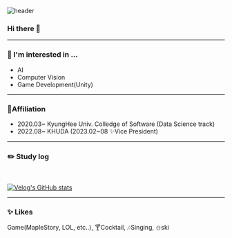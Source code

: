 ![header](https://capsule-render.vercel.app/api?type=cylinder&color=076271&text=JinHaJUN&fontSize=40&desc=welcome:\)&fontColor=FCE5CD&descAlignY=80)

### Hi there 👋
-----
### 🔭 I'm interested in ...
- AI
- Computer Vision
- Game Development(Unity)
  
-----
### 👯Affiliation
- 2020.03~ KyungHee Univ. Colledge of Software (Data Science track)
- 2022.08~ KHUDA (2023.02~08 ✨Vice President)

-----
  
### :pencil2: Study log
<br/>

[![Velog's GitHub stats](https://velog-readme-stats.vercel.app/api?name=ixa294&color=dark)](https://velog.io/@ixa294)


-----
### ✨ Likes
Game(MapleStory, LOL, etc..), 🍸Cocktail, 🎶Singing, ⛄ski
<!--
**Megi2/Megi2** is a ✨ _special_ ✨ repository because its `README.md` (this file) appears on your GitHub profile.

Here are some ideas to get you started:

- 🔭 I’m currently working on ...
- 🌱 I’m currently learning ...
- 👯 I’m looking to collaborate on ...
- 🤔 I’m looking for help with ...
- 💬 Ask me about ...
- 📫 How to reach me: ...
- 😄 Pronouns: ...
- ⚡ Fun fact: ...
-->
